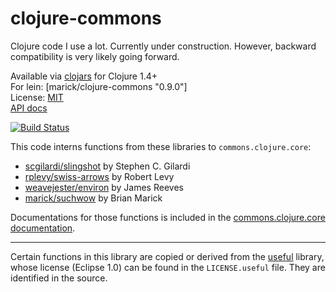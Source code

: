 # clojure-commons

Clojure code I use a lot. Currently under construction. However,
backward compatibility is very likely going forward.

Available via [clojars](https://clojars.org/marick/clojure-commons) for Clojure 1.4+  
For lein: [marick/clojure-commons "0.9.0"]     
License: [MIT](http://en.wikipedia.org/wiki/MIT_License)        
[API docs](http://marick.github.io/clojure-commons/)

[![Build Status](https://travis-ci.org/marick/clojure-commons.png?branch=master)](https://travis-ci.org/marick/clojure-commons)

This code interns functions from these libraries to `commons.clojure.core`:

* [scgilardi/slingshot](https://github.com/scgilardi/slingshot) by Stephen C. Gilardi
* [rplevy/swiss-arrows](https://github.com/rplevy/swiss-arrows) by Robert Levy
* [weavejester/environ](https://github.com/weavejester/environ) by James Reeves
* [marick/suchwow](https://github.com/marick/suchwow) by Brian Marick

Documentations for those functions is included in the [commons.clojure.core documentation](http://marick.github.io/clojure-commons/commons.clojure.core.html).


-------

Certain functions in this library are copied or derived from the
[useful](https://github.com/amalloy/useful) library, whose license
(Eclipse 1.0) can be found in the `LICENSE.useful` file. They are
identified in the source.

